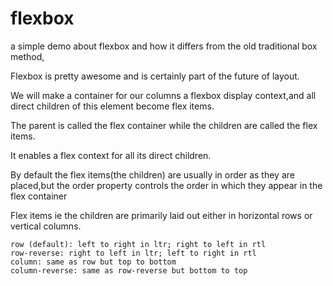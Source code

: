 # flexbox

a simple demo about flexbox and how it differs from the old traditional box method,

Flexbox is pretty awesome and is certainly part of the future of layout. 

We will make a container for our columns a flexbox display context,and 
all direct children of this element become flex items. 

The parent is called the flex container while the children are called the flex items.

It enables a flex context for all its direct children.

By default the flex items(the children) are usually in order as they are placed,but the order property controls the order in which they appear in the flex container

Flex items ie the children are primarily laid out either in horizontal rows or vertical columns.


    row (default): left to right in ltr; right to left in rtl
    row-reverse: right to left in ltr; left to right in rtl
    column: same as row but top to bottom
    column-reverse: same as row-reverse but bottom to top

